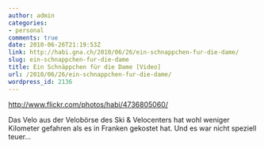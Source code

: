 ```yaml
---
author: admin
categories:
- personal
comments: true
date: 2010-06-26T21:19:53Z
link: http://habi.gna.ch/2010/06/26/ein-schnappchen-fur-die-dame/
slug: ein-schnappchen-fur-die-dame
title: Ein Schnäppchen für die Dame [Video]
url: /2010/06/26/ein-schnappchen-fur-die-dame/
wordpress_id: 2136
---
```


http://www.flickr.com/photos/habi/4736805060/

Das Velo aus der Velobörse des Ski & Velocenters hat wohl weniger Kilometer gefahren als es in Franken gekostet hat.
Und es war nicht speziell teuer...
